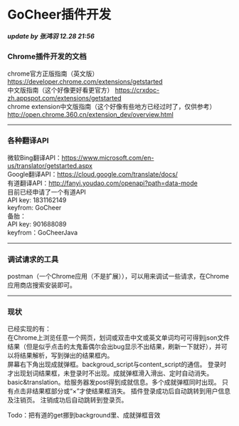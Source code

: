 # GoCheer插件开发

##### _update by 张鸿羽  12.28 21:56_

### Chrome插件开发的文档

chrome官方正版指南（英文版） https://developer.chrome.com/extensions/getstarted  
中文版指南（这个好像更好看更官方） https://crxdoc-zh.appspot.com/extensions/getstarted  
chrome extension中文版指南（这个好像有些地方已经过时了，仅供参考） http://open.chrome.360.cn/extension_dev/overview.html  

-------------------------

### 各种翻译API

微软Bing翻译API：https://www.microsoft.com/en-us/translator/getstarted.aspx    
Google翻译API：https://cloud.google.com/translate/docs/    
有道翻译API：http://fanyi.youdao.com/openapi?path=data-mode    
目前已经申请了一个有道API  
API key: 1831162149  
keyfrom: GoCheer  
备胎：  
API key: 901688089  
keyfrom：GoCheerJava  

-------------------------

### 调试请求的工具

postman（一个Chrome应用（不是扩展）），可以用来调试一些请求，在Chrome应用商店搜索安装即可。  

-------------------------

### 现状

已经实现的有：  
在Chrome上浏览任意一个网页，划词或双击中文或英文单词均可可得到json文件结果（但是似乎点击的太鬼畜偶尔会出bug显示不出结果，刷新一下就好），并可以将结果解析，写到弹出的结果框内。  
屏幕右下角出现成就弹框。backgroud_script与content_script的通信。
登录时才出现划词结果框，未登录时不出现。成就弹框滑入滑出、定时自动消失。
basic&translation。给服务器发post得到成就信息。多个成就弹框同时出现。
只有点击非结果框部分或“×”才使结果框消失。
插件登录成功后自动跳转到用户信息及注销页。
注销成功后自动跳转到登录页。  

Todo：把有道的get挪到background里、成就弹框音效  



